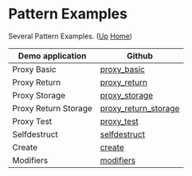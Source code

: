 # Pattern Examples

Several Pattern Examples. ([Up](..) [Home](..\..))

| Demo application     | Github
| ---------            | -----
| Proxy Basic          | [proxy_basic]
| Proxy Return         | [proxy_return]
| Proxy Storage        | [proxy_storage]
| Proxy Return Storage | [proxy_return_storage]
| Proxy Test           | [proxy_test]
| Selfdestruct         | [selfdestruct]
| Create               | [create]
| Modifiers            | [modifiers]

[proxy_basic]:          https://github.com/web3examples/ethereum/tree/master/pattern_examples/proxy_basic.sol
[proxy_return]:         https://github.com/web3examples/ethereum/tree/master/pattern_examples/proxy_return.sol
[proxy_return_storage]: https://github.com/web3examples/ethereum/tree/master/pattern_examples/proxy_return_storage.sol
[proxy_storage]:        https://github.com/web3examples/ethereum/tree/master/pattern_examples/proxy_storage.sol
[proxy_test]:           https://github.com/web3examples/ethereum/tree/master/pattern_examples/proxy_test.sol

[selfdestruct]: https://github.com/web3examples/ethereum/tree/master/pattern_examples/selfdestruct.sol
[create]:       https://github.com/web3examples/ethereum/tree/master/pattern_examples/create.sol
[modifiers]:    https://github.com/web3examples/ethereum/tree/master/pattern_examples/modifiers.sol